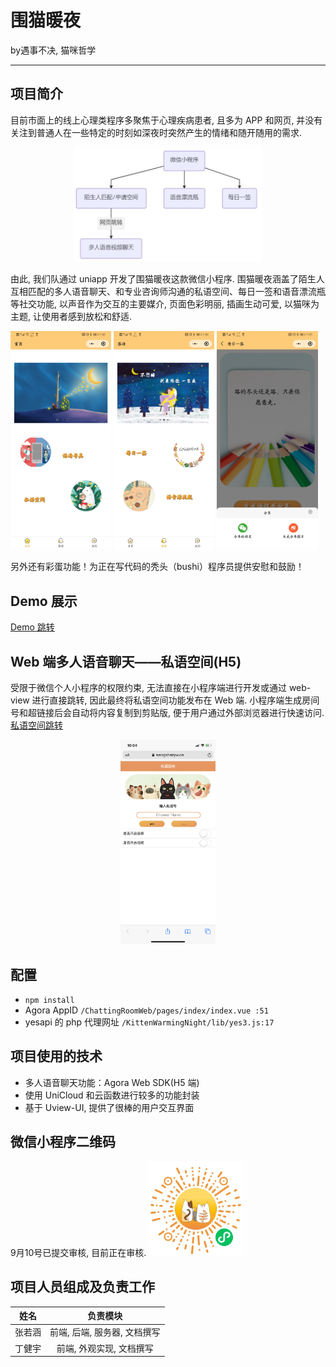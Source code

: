 # 围猫暖夜

by遇事不决, 猫咪哲学

---

## 项目简介

目前市面上的线上心理类程序多聚焦于心理疾病患者, 且多为 APP 和网页, 并没有关注到普通人在一些特定的时刻如深夜时突然产生的情绪和随开随用的需求.
<center><img src="https://github.com/xjywq/picgo/blob/master/%E5%9B%B4%E7%8C%AB%E6%9A%96%E5%A4%9C/%E6%B5%81%E7%A8%8B%E5%9B%BE.jpg?raw=true" alt = "示例图片1" width="60%"></center>


由此, 我们队通过 uniapp 开发了围猫暖夜这款微信小程序. 围猫暖夜涵盖了陌生人互相匹配的多人语音聊天、和专业咨询师沟通的私语空间、每日一签和语音漂流瓶等社交功能, 以声音作为交互的主要媒介, 页面色彩明丽, 插画生动可爱, 以猫咪为主题, 让使用者感到放松和舒适.

<img src="https://github.com/xjywq/picgo/blob/master/%E5%9B%B4%E7%8C%AB%E6%9A%96%E5%A4%9C/page1.jpg?raw=true" alt = "示例图片1" width="32%">
<img src="https://github.com/xjywq/picgo/blob/master/%E5%9B%B4%E7%8C%AB%E6%9A%96%E5%A4%9C/page2.jpg?raw=true" alt = "示例图片2" width="32%">
<img src="https://github.com/xjywq/picgo/blob/master/%E5%9B%B4%E7%8C%AB%E6%9A%96%E5%A4%9C/share.jpg?raw=true" alt = "示例图片3" width="32%">

另外还有彩蛋功能！为正在写代码的秃头（bushi）程序员提供安慰和鼓励！

## Demo 展示
[Demo 跳转](https://jbox.sjtu.edu.cn/l/r1KU5s)

## Web 端多人语音聊天——私语空间(H5)

受限于微信个人小程序的权限约束, 无法直接在小程序端进行开发或通过 web-view 进行直接跳转, 因此最终将私语空间功能发布在 Web 端. 小程序端生成房间号和超链接后会自动将内容复制到剪贴版, 便于用户通过外部浏览器进行快速访问. [私语空间跳转](https://wangshanyw.cn/KittenWarmingNight/SecretTalkingGarden/index.html)

<center><img src="https://github.com/xjywq/picgo/blob/master/%E5%9B%B4%E7%8C%AB%E6%9A%96%E5%A4%9C/html.png?raw=true" alt = "示例图片4" width="30%"></center>

## 配置
- `npm install`
- Agora AppID `/ChattingRoomWeb/pages/index/index.vue :51`
- yesapi 的 php 代理网址 `/KittenWarmingNight/lib/yes3.js:17`

## 项目使用的技术

- 多人语音聊天功能：Agora Web SDK(H5 端)
- 使用 UniCloud 和云函数进行较多的功能封装
- 基于 Uview-UI, 提供了很棒的用户交互界面

## 微信小程序二维码

9月10号已提交审核, 目前正在审核.
<img src="https://github.com/xjywq/picgo/blob/master/%E5%9B%B4%E7%8C%AB%E6%9A%96%E5%A4%9C/Code.jpg?raw=true" alt = "示例图片1" width="30%">

## 项目人员组成及负责工作

|  姓名  |           负责模块           |
| :----: | :--------------------------: |
| 张若涵 | 前端, 后端, 服务器, 文档撰写 |
| 丁健宇 |   前端, 外观实现, 文档撰写   |
